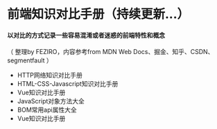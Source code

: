 #  前端知识对比手册（持续更新...）

#### 以对比的方式记录一些容易混淆或者迷惑的前端特性和概念

（ 整理by FEZIRO，内容参考from MDN Web Docs、掘金、知乎、CSDN、segmentfault ）



- HTTP网络知识对比手册
- HTML-CSS-Javascript知识对比手册
- Vue知识对比手册
- JavaScript对象方法大全
- BOM常用api属性大全
- Vue知识对比手册

